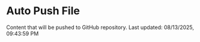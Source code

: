 # Auto Push File

Content that will be pushed to GitHub repository.
Last updated: 08/13/2025, 09:43:59 PM